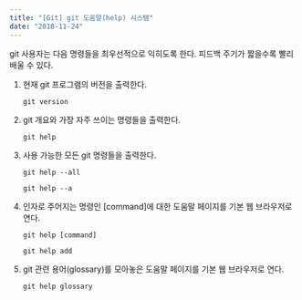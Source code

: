 ```yaml
---
title: "[Git] git 도움말(help) 시스템"
date: "2018-11-24"
---
```


git 사용자는 다음 명령들을 최우선적으로 익히도록 한다. 피드백 주기가 짧을수록 빨리 배울 수 있다.

1. 현재 git 프로그램의 버전을 출력한다.

    ```git
    git version
    ```

1. git 개요와 가장 자주 쓰이는 명령들을 출력한다.

    ```git
    git help
    ```

1. 사용 가능한 모든 git 명령들을 출력한다.

    ```git
    git help --all
    ```

    ```git
    git help --a
    ```

1. 인자로 주어지는 명령인 [command]에 대한 도움말 페이지를 기본 웹 브라우저로 연다.

    ```git
    git help [command]
    ```

    ```git
    git help add
    ```

1. git 관련 용어(glossary)를 모아놓은 도움말 페이지를 기본 웹 브라우저로 연다.

    ```git
    git help glossary
    ```
